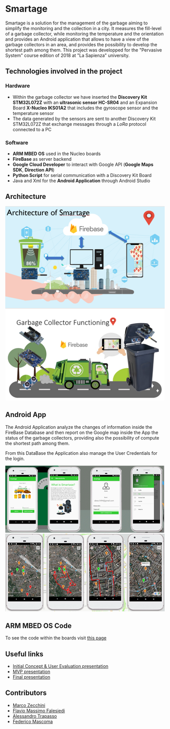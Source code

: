 # Smartage
Smartage is a solution for the management of the garbage aiming to simplify the monitoring and the collection in a city. It measures the fill-level of a garbage collector, while monitoring the temperature and the orientation and provides an Android application that allows to have a view of the garbage collectors in an area, and provides the possibility to develop the shortest path among them.
This project was developped for the "Pervasive System" course edition of 2018 at "La Sapienza" university.

## Technologies involved in the project
### Hardware
* Within the garbage collector we have inserted the **Discovery Kit STM32L072Z** with an **ultrasonic sensor HC-SR04** and an Expansion Board **X-Nucleo IKS01A2** that includes the gyroscope sensor and the temperature sensor
* The data generated by the sensors are sent to another Discovery Kit STM32L072Z that exchange messages through a *LoRa* protocol connected to a PC
### Software
* **ARM MBED OS** used in the Nucleo boards
* **FireBase** as server backend
* **Google Cloud Developer** to interact with Google API (**Google Maps SDK**, **Direction API**)
* **Python Script** for serial communication with a Discovery Kit Board
* Java and Xml for the **Android Application** through Android Studio

## Architecture
![alt-text](https://github.com/marcozecchini/Smartage/blob/master/ReadMe%20Images/Architecture.png)
![alt-text](https://github.com/marcozecchini/Smartage/blob/master/ReadMe%20Images/Garbage.png)


## Android App
The Android Application analyze the changes of information inside the FireBase Database and then report on the Google map inside the App the status of the garbage collectors, providing also the possibility of compute the shortest path among them.

From this DataBase the Application also manage the User Credentials for the login. 

![alt-text](https://github.com/marcozecchini/Smartage/blob/master/ReadMe%20Images/app.png) 
![alt-text](https://github.com/marcozecchini/Smartage/blob/master/ReadMe%20Images/app2.png)

## ARM MBED OS Code
To see the code within the boards visit [this page](https://os.mbed.com/users/marcozecchini/code/Smartage/)

## Useful links
* [Initial Concept & User Evaluation presentation](https://www.slideshare.net/AlessandroTrapasso/smartage)
* [MVP presentation](https://www.slideshare.net/AlessandroTrapasso/smartage-student-group-projects-mvp)
* [Final presentation](https://www.slideshare.net/AlessandroTrapasso/smartage-finalpresentation)

## Contributors 
* [Marco Zecchini](https://www.linkedin.com/in/marco-zecchini/)
* [Flavio Massimo Falesiedi](https://www.linkedin.com/in/flavio-massimo-falesiedi-37b61b163/)
* [Alessandro Trapasso](https://www.linkedin.com/in/alessandro-trapasso/)
* [Federico Mascoma](https://www.linkedin.com/in/federico-mascoma/)

